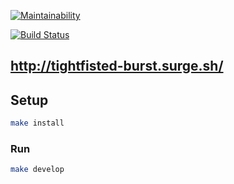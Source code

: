 [![Maintainability](https://api.codeclimate.com/v1/badges/a99a88d28ad37a79dbf6/maintainability)](https://codeclimate.com/github/codeclimate/codeclimate/maintainability)

[![Build Status](https://travis-ci.org/craz3r/project-lvl3-s270.svg?branch=master)](https://travis-ci.org/craz3r/project-lvl3-s270)

## http://tightfisted-burst.surge.sh/

## Setup

```sh
make install
```

### Run

```sh
make develop
```
